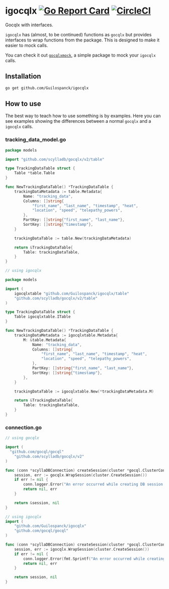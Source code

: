 # igocqlx [![Go Report Card](https://goreportcard.com/badge/github.com/Guilospanck/igocqlx)](https://goreportcard.com/report/github.com/Guilospanck/igocqlx) [![CircleCI](https://circleci.com/gh/Guilospanck/igocqlx/tree/main.svg?style=svg)](https://circleci.com/gh/Guilospanck/igocqlx/tree/main)
Gocqlx with interfaces.

`igocqlx` has (almost, to be continued) functions as `gocqlx` but provides interfaces to wrap functions from the package.
This is designed to make it easier to mock calls.

You can check it out [`gocqlxmock`](https://github.com/Guilospanck/gocqlxmock), a simple package to mock your `igocqlx` calls.

## Installation
```bash
go get github.com/Guilospanck/igocqlx
```

## How to use
The best way to teach how to use something is by examples. Here you can see examples showing the differences between a normal `gocqlx` and a `igocqlx` calls.

### tracking_data_model.go
```go
package models

import "github.com/scylladb/gocqlx/v2/table"

type TrackingDataTable struct {
	Table *table.Table
}

func NewTrackingDataTable() *TrackingDataTable {
	trackingDataMetadata := table.Metadata{
		Name: "tracking_data",
		Columns: []string{
			"first_name", "last_name", "timestamp", "heat",
			"location", "speed", "telepathy_powers",
		},
		PartKey: []string{"first_name", "last_name"},
		SortKey: []string{"timestamp"},
	}

	trackingDataTable := table.New(trackingDataMetadata)

	return &TrackingDataTable{
		Table: trackingDataTable,
	}
}
```

```go
// using igocqlx

package models

import (
	igocqlxtable "github.com/Guilospanck/igocqlx/table"
	"github.com/scylladb/gocqlx/v2/table"
)

type TrackingDataTable struct {
	Table igocqlxtable.ITable
}

func NewTrackingDataTable() *TrackingDataTable {
	trackingDataMetadata := igocqlxtable.Metadata{
		M: &table.Metadata{
			Name: "tracking_data",
			Columns: []string{
				"first_name", "last_name", "timestamp", "heat",
				"location", "speed", "telepathy_powers",
			},
			PartKey: []string{"first_name", "last_name"},
			SortKey: []string{"timestamp"},
		},
	}

	trackingDataTable := igocqlxtable.New(*trackingDataMetadata.M)

	return &TrackingDataTable{
		Table: trackingDataTable,
	}
}
```

### connection.go
```go
// using gocqlx

import (
  "github.com/gocql/gocql"
	"github.com/scylladb/gocqlx/v2"
)

func (conn *scyllaDBConnection) createSession(cluster *gocql.ClusterConfig) (*gocqlx.Session, error) {
	session, err := gocqlx.WrapSession(cluster.CreateSession())
	if err != nil {
		conn.logger.Error("An error occurred while creating DB session: ", zap.Error(err))
		return nil, err
	}

	return &session, nil
}
```

```go
// using igocqlx
import (
	"github.com/Guilospanck/igocqlx"
	"github.com/gocql/gocql"
)

func (conn *scyllaDBConnection) createSession(cluster *gocql.ClusterConfig) (igocqlx.ISessionx, error) {
	session, err := igocqlx.WrapSession(cluster.CreateSession())
	if err != nil {
		conn.logger.Error(fmt.Sprintf("An error occurred while creating DB session: %s", err.Error()))
		return nil, err
	}

	return session, nil
}
```
